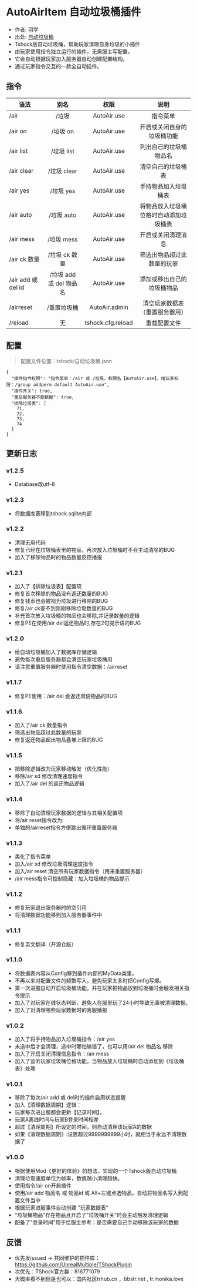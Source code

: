 # AutoAirItem 自动垃圾桶插件

- 作者: 羽学
- 出处: [自动垃圾桶](https://github.com/1242509682/AutoAirItem)
- Tshock版自动垃圾桶，帮助玩家清理自身垃圾的小插件
- 由玩家使用指令独立运行的插件，无需服主写配置，
- 它会自动根据玩家加入服务器自动创建配置结构。
- 通过玩家指令交互的一款全自动插件。


## 指令

| 语法                |        别名         |        权限         |         说明          |
|-------------------|:-----------------:|:-----------------:|:-------------------:|
| /air              |        /垃圾        |    AutoAir.use    |        指令菜单         |
| /air on           |      /垃圾 on       |    AutoAir.use    |    开启或关闭自身的垃圾桶功能    |
| /air list         |     /垃圾 list      |    AutoAir.use    |     列出自己的垃圾桶物品名     |
| /air clear        |     /垃圾 clear     |    AutoAir.use    |      清空自己的垃圾桶表      |
| /air yes          |      /垃圾 yes      |    AutoAir.use    |     手持物品加入垃圾桶表      |
| /air auto         |     /垃圾 auto      |    AutoAir.use    | 将物品放入垃圾桶位格时自动添加垃圾桶表 |
| /air mess         |     /垃圾 mess      |    AutoAir.use    |      开启或关闭清理消息      |
| /air ck 数量        |     /垃圾 ck 数量     |    AutoAir.use    |    筛选出物品超过此数量的玩家    |
| /air add 或 del id | /垃圾 add 或 del 物品名 |    AutoAir.use    |    添加或移出自己的垃圾桶物品    |
| /airreset         |      /重置垃圾桶       |   AutoAir.admin   |   清空玩家数据表（重置服务器用）   |
| /reload           |         无         | tshock.cfg.reload |       重载配置文件        |

## 配置
> 配置文件位置：tshock/自动垃圾桶.json
```json5
{
  "插件指令权限": "指令菜单：/air 或 /垃圾，权限名【AutoAir.use】，给玩家权限：/group addperm default AutoAir.use",
  "插件开关": true,
  "重启服务器不删数据": true,
  "排除垃圾表": [
    71,
    72,
    73,
    74
  ]
}
```

## 更新日志
### v1.2.5
- Database改utf-8
### v1.2.3
- 将数据库表移到tshock.sqlite内部

### v1.2.2
- 清理无用代码
- 修复已经在垃圾桶表里的物品，再次放入垃圾桶时不会主动清除的BUG
- 加入了移除物品时的物品数量反馈播报

### v1.2.1
- 加入了【排除垃圾表】配置项
- 修复首次移除的物品没有返还数量的BUG
- 修复钱币也会被视为垃圾进行移除的BUG
- 修复/air ck查不到刚刚移除垃圾数量的BUG
- 补充首次放入垃圾桶的物品也会移除,并记录数量的逻辑
- 修复PE在使用/air del返还物品时,存在2句提示语的BUG

### v1.2.0
- 给自动垃圾桶加入了数据库存储逻辑
- 避免每次重启服务器都会清空玩家垃圾桶用
- 请注意重置服务器时使用指令清空数据：/airreset

### v1.1.7
- 修复PE使用：/air del 会返还双倍物品的BUG

### v1.1.6
- 加入了/air ck 数量指令
- 筛选出物品超过此数量的玩家
- 修复返还物品超出物品叠堆上限的BUG

### v1.1.5
- 把移除逻辑改为玩家移动触发（优化性能）
- 移除/air sd 修改清理速度指令
- 加入了/air del 的返还物品逻辑

### v1.1.4
- 移除了自动清理玩家数据的逻辑与其相关配置项
- 将/air reset指令改为:
- 单独的/airreset指令方便跳出循环重置服务器

### v1.1.3
- 美化了指令菜单
- 加入/air sd 修改垃圾清理速度指令
- 加入/air reset 清空所有玩家数据指令（用来重置服务器）
- /air mess指令可控制隐藏：加入垃圾桶的物品提示

### v1.1.2
- 修复玩家退出服务器时的空引用
- 将清理数据功能移到加入服务器事件中

### v1.1.1
- 修复英文翻译（开源仓版）

### v1.1.0
- 将数据表内容从Config移到插件内部的MyData类里，
- 不再以来对配置文件的频繁写入，避免玩家太多时把Config写爆。
- 第一次进服自动开启垃圾桶功能，并在玩家把物品放到垃圾桶时会触发相关指令提示
- 加入了对玩家在线状态判断，避免人在服里玩了24小时导致无辜被清理数据。
- 加入了对清理哪些玩家数据时的离服播报


### v1.0.2
- 加入了将手持物品加入垃圾桶指令：/air yes
- 未选中后才会清理，选中时哪怕输错了，也可以用/air del 物品名 移除
- 加入了开启关闭清理信息指令：/air mess
- 加入了监听玩家垃圾桶位格功能，当物品放入垃圾桶时自动添加到《垃圾桶表》处理

### v1.0.1
- 移除了每次/air add 或 del时的插件启用状态提醒
- 加入【清理数据周期】逻辑：
- 玩家每次进出服都会更新【记录时间】，
- 玩家A离线时间与玩家B登录时间相差
- 超过【清理周期】所设定的时间，则自动清理该玩家A的数据
- 如果《清理数据周期》:设置超过9999999999小时，就相当于永远不清理数据了

### v1.0.0
- 根据使用Mod《更好的体验》的想法，实现的一个Tshock版自动垃圾桶
- 清理垃圾速度单位为帧率，数值越小清理越快。
- 使用指令/air on开启插件
- 使用/air add 物品名 或 物品id 或 Alt+左键点选物品，自动将物品名写入到配置文件当中
- 根据玩家进服事件自动创建  "玩家数据表"
- "垃圾桶物品"存在物品且开启了"垃圾桶开关"时会主动触发清理逻辑
- 配备了"登录时间"用于给服主参考：是否需要自己手动移除该玩家的数据



## 反馈
- 优先发issued -> 共同维护的插件库：https://github.com/UnrealMultiple/TShockPlugin
- 次优先：TShock官方群：816771079
- 大概率看不到但是也可以：国内社区trhub.cn ，bbstr.net , tr.monika.love

